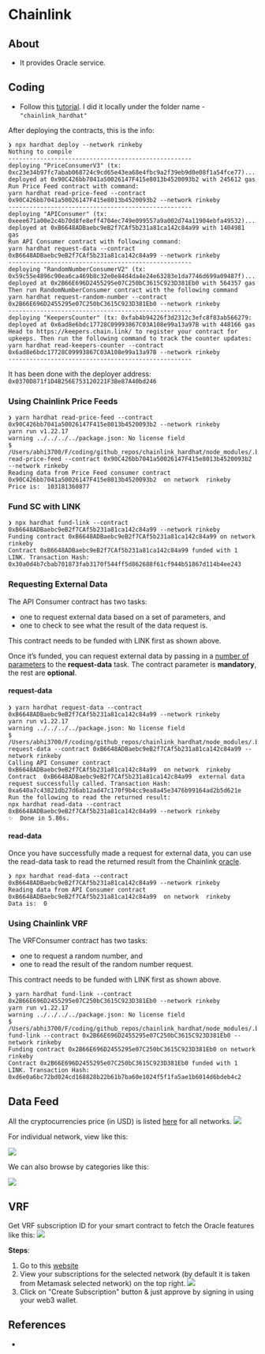 # Chainlink

## About

- It provides Oracle service.

## Coding

- Follow this [tutorial](https://blog.chain.link/using-chainlink-with-hardhat/). I did it locally under the folder name - `"chainlink_hardhat"`

After deploying the contracts, this is the info:

```console
❯ npx hardhat deploy --network rinkeby
Nothing to compile
----------------------------------------------------
deploying "PriceConsumerV3" (tx: 0xc23e34b97fc7abab068724c9cd65e43ea68e4fbc9a2f39eb9d0e08f1a54fce77)...: deployed at 0x90C426bb7041a50026147F415e8013b4520093b2 with 245612 gas
Run Price Feed contract with command:
yarn hardhat read-price-feed --contract 0x90C426bb7041a50026147F415e8013b4520093b2 --network rinkeby
----------------------------------------------------
deploying "APIConsumer" (tx: 0xeee671a00e2c4b70d8fe8eff4704ec749e099557a9a002d74a11904ebfa49532)...: deployed at 0xB6648ADBaebc9eB2f7CAf5b231a81ca142c84a99 with 1404981 gas
Run API Consumer contract with following command:
yarn hardhat request-data --contract 0xB6648ADBaebc9eB2f7CAf5b231a81ca142c84a99 --network rinkeby
----------------------------------------------------
deploying "RandomNumberConsumerV2" (tx: 0x59c55e4896c90ea6ca469b8c32e0e84d4da4e24e63283e1da7746d699a09487f)...: deployed at 0x2B66E696D2455295e07C250bC3615C923D381Eb0 with 564357 gas
Then run RandomNumberConsumer contract with the following command
yarn hardhat request-random-number --contract 0x2B66E696D2455295e07C250bC3615C923D381Eb0 --network rinkeby
----------------------------------------------------
deploying "KeepersCounter" (tx: 0xfab4b94226f3d2312c3efc8f83ab566279: deployed at 0x6ad8e6bdc17728C09993867C03A108e99a13a97B with 448166 gas
Head to https://keepers.chain.link/ to register your contract for upkeeps. Then run the following command to track the counter updates:
yarn hardhat read-keepers-counter --contract 0x6ad8e6bdc17728C09993867C03A108e99a13a97B --network rinkeby
----------------------------------------------------
```

It has been done with the deployer address: `0x0370D871f1D4B256E753120221F3Be87A40bd246`

### Using Chainlink Price Feeds

```console
❯ yarn hardhat read-price-feed --contract 0x90C426bb7041a50026147F415e8013b4520093b2 --network rinkeby
yarn run v1.22.17
warning ../../../../package.json: No license field
$ /Users/abhi3700/F/coding/github_repos/chainlink_hardhat/node_modules/.bin/hardhat read-price-feed --contract 0x90C426bb7041a50026147F415e8013b4520093b2 --network rinkeby
Reading data from Price Feed consumer contract  0x90C426bb7041a50026147F415e8013b4520093b2  on network  rinkeby
Price is:  103181360877
```

### Fund SC with LINK

```console
❯ npx hardhat fund-link --contract 0xB6648ADBaebc9eB2f7CAf5b231a81ca142c84a99 --network rinkeby
Funding contract 0xB6648ADBaebc9eB2f7CAf5b231a81ca142c84a99 on network rinkeby
Contract 0xB6648ADBaebc9eB2f7CAf5b231a81ca142c84a99 funded with 1 LINK. Transaction Hash: 0x30a0d4b7cbab701873fab3170f544ff5d862688f61cf944b51867d114b4ee243
```

### Requesting External Data

The API Consumer contract has two tasks:

- one to request external data based on a set of parameters, and
- one to check to see what the result of the data request is.

This contract needs to be funded with LINK first as shown above.

Once it’s funded, you can request external data by passing in a [number of parameters](https://github.com/pappas999/chainlink-hardhat-box#request--receive-data) to the **request-data** task. The contract parameter is **mandatory**, the rest are **optional**.

#### request-data

```console
❯ yarn hardhat request-data --contract 0xB6648ADBaebc9eB2f7CAf5b231a81ca142c84a99 --network rinkeby
yarn run v1.22.17
warning ../../../../package.json: No license field
$ /Users/abhi3700/F/coding/github_repos/chainlink_hardhat/node_modules/.bin/hardhat request-data --contract 0xB6648ADBaebc9eB2f7CAf5b231a81ca142c84a99 --network rinkeby
Calling API Consumer contract  0xB6648ADBaebc9eB2f7CAf5b231a81ca142c84a99  on network  rinkeby
Contract  0xB6648ADBaebc9eB2f7CAf5b231a81ca142c84a99  external data request successfully called. Transaction Hash:  0xa640a7c43821db27d6ab12ad47c170f9b4cc9ea8a45e3476b99164ad2b5d621e
Run the following to read the returned result:
npx hardhat read-data --contract 0xB6648ADBaebc9eB2f7CAf5b231a81ca142c84a99 --network rinkeby
✨  Done in 5.86s.
```

#### read-data

Once you have successfully made a request for external data, you can use the read-data task to read the returned result from the Chainlink [oracle](https://chain.link/education/blockchain-oracles).

```console
❯ npx hardhat read-data --contract 0xB6648ADBaebc9eB2f7CAf5b231a81ca142c84a99 --network rinkeby
Reading data from API Consumer contract  0xB6648ADBaebc9eB2f7CAf5b231a81ca142c84a99  on network  rinkeby
Data is:  0
```

### Using Chainlink VRF

The VRFConsumer contract has two tasks:

- one to request a random number, and
- one to read the result of the random number request.

This contract needs to be funded with LINK first as shown above.

```console
❯ yarn hardhat fund-link --contract 0x2B66E696D2455295e07C250bC3615C923D381Eb0 --network rinkeby
yarn run v1.22.17
warning ../../../../package.json: No license field
$ /Users/abhi3700/F/coding/github_repos/chainlink_hardhat/node_modules/.bin/hardhat fund-link --contract 0x2B66E696D2455295e07C250bC3615C923D381Eb0 --network rinkeby
Funding contract 0x2B66E696D2455295e07C250bC3615C923D381Eb0 on network rinkeby
Contract 0x2B66E696D2455295e07C250bC3615C923D381Eb0 funded with 1 LINK. Transaction Hash: 0xd6e0a6bc72bd024cd168828b22b61b7ba60e1024f5f1fa5ae1b6014d6bdeb4c2
```

## Data Feed

All the cryptocurrencies price (in USD) is listed [here](https://data.chain.link/categories/crypto-usd) for all networks.
![](../../img/chainlink_crypto_usd_price.png)

For individual network, view like this:

![](../../img/chainlink_crypto_usd_price_ethmainnet.png)

We can also browse by categories like this:

![](../../img/chainlink_data_category.png)

## VRF

Get VRF subscription ID for your smart contract to fetch the Oracle features like this:
![](../../img/chainlink_vrf_subscrip_id.png)

**Steps**:

1. Go to this [website](https://vrf.chain.link/)
2. View your subscriptions for the selected network (by default it is taken from Metamask selected network) on the top right.
   ![](../../img/chainlink_vrf_subs_view.png)
3. Click on "Create Subscription" button & just approve by signing in using your web3 wallet.

## References

-
